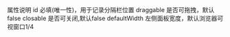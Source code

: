 属性说明
id 必填(唯一性)，用于记录分隔栏位置
draggable 是否可拖拽，默认false
closable 是否可关闭,默认false
defaultWidth 左侧面板宽度，默认浏览器可视窗口1/4